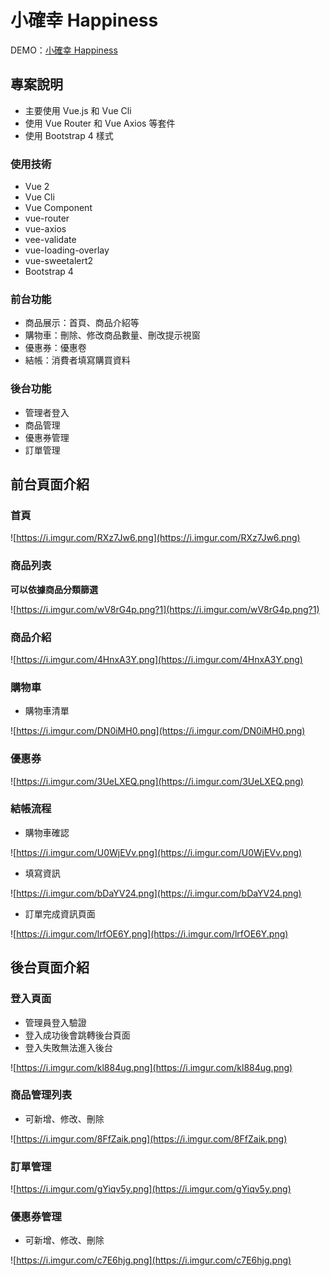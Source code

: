 # 小確幸 Happiness

DEMO：[小確幸 Happiness](https://cai-yi-ru.github.io/happiness/#/)

## ****專案說明****

- 主要使用 Vue.js 和 Vue Cli
- 使用 Vue Router 和 Vue Axios 等套件
- 使用 Bootstrap 4 樣式

### ****使用技術****

- Vue 2
- Vue Cli
- Vue Component
- vue-router
- vue-axios
- vee-validate
- vue-loading-overlay
- vue-sweetalert2
- Bootstrap 4

### 前台功能

- 商品展示：首頁、商品介紹等
- 購物車：刪除、修改商品數量、刪改提示視窗
- 優惠券：優惠卷
- 結帳：消費者填寫購買資料

### **後台**功能

- 管理者登入
- 商品管理
- 優惠券管理
- 訂單管理

## ****前台頁面介紹****

### 首頁

![https://i.imgur.com/RXz7Jw6.png](https://i.imgur.com/RXz7Jw6.png)

### ****商品列表****

**可以依據商品分類篩選**

![https://i.imgur.com/wV8rG4p.png?1](https://i.imgur.com/wV8rG4p.png?1)

### ****商品介紹****

![https://i.imgur.com/4HnxA3Y.png](https://i.imgur.com/4HnxA3Y.png)

### ****購物車****

- 購物車清單

![https://i.imgur.com/DN0iMH0.png](https://i.imgur.com/DN0iMH0.png)

### ****優惠券****

![https://i.imgur.com/3UeLXEQ.png](https://i.imgur.com/3UeLXEQ.png)

### ****結帳流程****

- 購物車確認

![https://i.imgur.com/U0WjEVv.png](https://i.imgur.com/U0WjEVv.png)

- 填寫資訊

![https://i.imgur.com/bDaYV24.png](https://i.imgur.com/bDaYV24.png)

- 訂單完成資訊頁面

![https://i.imgur.com/lrfOE6Y.png](https://i.imgur.com/lrfOE6Y.png)

## 後****台頁面介紹****

### ****登入頁面****

- 管理員登入驗證
- 登入成功後會跳轉後台頁面
- 登入失敗無法進入後台

![https://i.imgur.com/kl884ug.png](https://i.imgur.com/kl884ug.png)

### 商品管理列表

- 可新增、修改、刪除

![https://i.imgur.com/8FfZaik.png](https://i.imgur.com/8FfZaik.png)

### ****訂單管理****

![https://i.imgur.com/gYiqv5y.png](https://i.imgur.com/gYiqv5y.png)

### 優惠券管理

- 可新增、修改、刪除

![https://i.imgur.com/c7E6hjg.png](https://i.imgur.com/c7E6hjg.png)